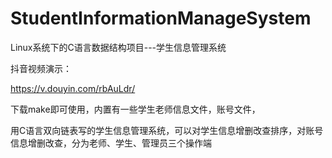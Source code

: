 # StudentInformationManageSystem
Linux系统下的C语言数据结构项目---学生信息管理系统

抖音视频演示：

https://v.douyin.com/rbAuLdr/

下载make即可使用，内置有一些学生老师信息文件，账号文件，

用C语言双向链表写的学生信息管理系统，可以对学生信息增删改查排序，对账号信息增删改查，分为老师、学生、管理员三个操作端

